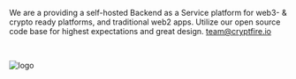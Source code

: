 We are a providing a self-hosted Backend as a Service platform for web3- & crypto ready platforms, and traditional web2 apps.
Utilize our open source code base for highest expectations and great design. [team@cryptfire.io](team@cryptfire.io)

<br />

![logo](https://github.com/cryptfire/.github/assets/114028070/f3f3cdb9-268d-478a-b716-c232446ed5e1)
